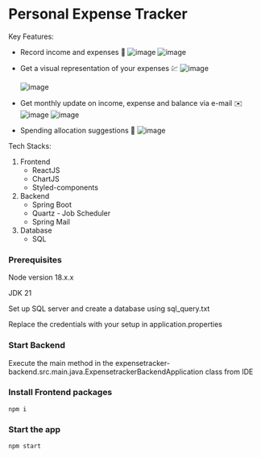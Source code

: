 # Personal Expense Tracker

Key Features:
- Record income and expenses  🔗
  ![image](https://github.com/Bhavya-C-ai/desis-project/assets/96719986/eef19222-055f-42f3-aa1a-698a399cd974)
![image](https://github.com/Bhavya-C-ai/desis-project/assets/96719986/4fee6037-7cf0-4896-bca5-86e4f8906aae)

- Get a visual representation of your expenses :chart:
    ![image](https://github.com/Bhavya-C-ai/desis-project/assets/96719986/56bbd5b9-2e14-4453-a4cf-4c9e14a4ca57)

  ![image](https://github.com/Bhavya-C-ai/desis-project/assets/96719986/10cf57e5-fc3c-413a-9cb2-f3038ed0210a)

- Get monthly update on income, expense and balance via e-mail :envelope:
   ![image](https://github.com/Bhavya-C-ai/desis-project/assets/96719986/dbc5b23b-3c25-4964-b5de-ca8a1c4c5195)
  ![image](https://github.com/Bhavya-C-ai/desis-project/assets/96719986/2f8f117e-b169-4448-b036-cfd3a8ee3cc0)
 


- Spending allocation suggestions 💸
  ![image](https://github.com/Bhavya-C-ai/desis-project/assets/96719986/a60d53e6-b4c5-4782-8a0c-9b3cd5bedb31)


Tech Stacks:
1. Frontend
    - ReactJS
    - ChartJS
    - Styled-components
2. Backend
    - Spring Boot
    - Quartz - Job Scheduler
    - Spring Mail
3. Database
    - SQL


### Prerequisites

Node version 18.x.x

JDK 21

Set up SQL server and create a database using sql_query.txt

Replace the credentials with your setup in application.properties

### Start Backend

Execute the main method in the expensetracker-backend.src.main.java.ExpensetrackerBackendApplication class from IDE

### Install Frontend packages

```shell
npm i
```

### Start the app
```shell
npm start
```
